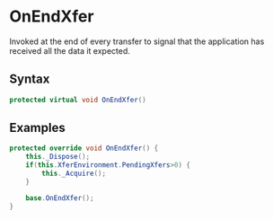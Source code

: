 # OnEndXfer
Invoked at the end of every transfer to signal that the application has received all the data it expected.
## Syntax
```c#
protected virtual void OnEndXfer()
```
## Examples
```c#
protected override void OnEndXfer() {
    this._Dispose();
    if(this.XferEnvironment.PendingXfers>0) {
        this._Acquire();
    }

    base.OnEndXfer();
}
```

